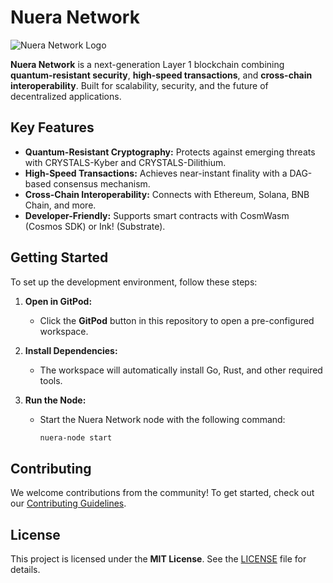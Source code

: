 # Nuera Network

![Nuera Network Logo](https://via.placeholder.com/150) <!-- Add a logo later -->

**Nuera Network** is a next-generation Layer 1 blockchain combining **quantum-resistant security**, **high-speed transactions**, and **cross-chain interoperability**. Built for scalability, security, and the future of decentralized applications.

## Key Features
- **Quantum-Resistant Cryptography:** Protects against emerging threats with CRYSTALS-Kyber and CRYSTALS-Dilithium.
- **High-Speed Transactions:** Achieves near-instant finality with a DAG-based consensus mechanism.
- **Cross-Chain Interoperability:** Connects with Ethereum, Solana, BNB Chain, and more.
- **Developer-Friendly:** Supports smart contracts with CosmWasm (Cosmos SDK) or Ink! (Substrate).

## Getting Started
To set up the development environment, follow these steps:

1. **Open in GitPod:**
   - Click the **GitPod** button in this repository to open a pre-configured workspace.

2. **Install Dependencies:**
   - The workspace will automatically install Go, Rust, and other required tools.

3. **Run the Node:**
   - Start the Nuera Network node with the following command:
     ```bash
     nuera-node start
     ```

## Contributing
We welcome contributions from the community! To get started, check out our [Contributing Guidelines](CONTRIBUTING.md).

## License
This project is licensed under the **MIT License**. See the [LICENSE](LICENSE) file for details.
